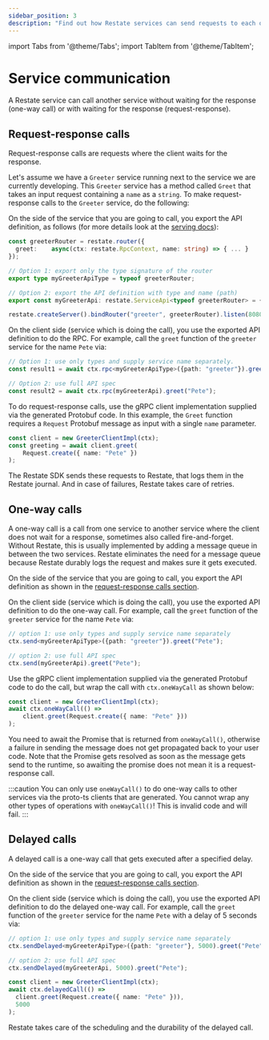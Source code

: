 ```yaml
---
sidebar_position: 3
description: "Find out how Restate services can send requests to each other."
---
```


import Tabs from '@theme/Tabs';
import TabItem from '@theme/TabItem';

# Service communication
A Restate service can call another service without waiting for the response (one-way call) or with waiting for the response (request-response).

## Request-response calls
Request-response calls are requests where the client waits for the response.

Let's assume we have a `Greeter` service running next to the service we are currently developing.
This `Greeter` service has a method called `Greet` that takes an input request containing a `name` as a `string`.
To make request-response calls to the `Greeter` service, do the following:

<Tabs groupId="ts-api">
<TabItem value="handler" label="Handler API" default>

On the side of the service that you are going to call, you export the API definition, as follows (for more details look at the [serving docs](/services/sdk/serving)): 

```ts
const greeterRouter = restate.router({
  greet:    async(ctx: restate.RpcContext, name: string) => { ... }
});

// Option 1: export only the type signature of the router
export type myGreeterApiType = typeof greeterRouter;

// Option 2: export the API definition with type and name (path)
export const myGreeterApi: restate.ServiceApi<typeof greeterRouter> = { path : "greeter" };

restate.createServer().bindRouter("greeter", greeterRouter).listen(8080);
```

On the client side (service which is doing the call), you use the exported API definition to do the RPC.
For example, call the `greet` function of the `greeter` service for the name `Pete` via:

```ts
// Option 1: use only types and supply service name separately. 
const result1 = await ctx.rpc<myGreeterApiType>({path: "greeter"}).greet("Pete");

// Option 2: use full API spec
const result2 = await ctx.rpc(myGreeterApi).greet("Pete");
```

</TabItem>
<TabItem value="grpc" label="gRPC API">

To do request-response calls, use the gRPC client implementation supplied via the generated Protobuf code.
In this example, the `Greet` function requires a `Request` Protobuf message as input with a single `name` parameter.

```typescript
const client = new GreeterClientImpl(ctx);
const greeting = await client.greet(
    Request.create({ name: "Pete" })
);
```

</TabItem>
</Tabs>

The Restate SDK sends these requests to Restate, that logs them in the Restate journal.
And in case of failures, Restate takes care of retries.


## One-way calls
A one-way call is a call from one service to another service where the client does not wait for a response, sometimes also called fire-and-forget.
Without Restate, this is usually implemented by adding a message queue in between the two services. 
Restate eliminates the need for a message queue because Restate durably logs the request and makes sure it gets executed.

<Tabs groupId="ts-api">
<TabItem value="handler" label="Handler API" default>

On the side of the service that you are going to call, you export the API definition as shown in the [request-response calls section](/services/sdk/service-communication#request-response-calls).

On the client side (service which is doing the call), you use the exported API definition to do the one-way call. For example, call the `greet` function of the `greeter` service for the name `Pete` via:

```ts
// option 1: use only types and supply service name separately
ctx.send<myGreeterApiType>({path: "greeter"}).greet("Pete");

// option 2: use full API spec
ctx.send(myGreeterApi).greet("Pete");
```

</TabItem>
<TabItem value="grpc" label="gRPC API">

Use the gRPC client implementation supplied via the generated Protobuf code to do the call, but wrap the call with `ctx.oneWayCall` as shown below:

```typescript
const client = new GreeterClientImpl(ctx);
await ctx.oneWayCall(() =>
    client.greet(Request.create({ name: "Pete" }))
);
```

You need to await the Promise that is returned from `oneWayCall()`, otherwise a failure in sending the message does not get propagated back to your user code.
Note that the Promise gets resolved as soon as the message gets send to the runtime, so awaiting the promise does not mean it is a request-response call.

:::caution
You can only use `oneWayCall()` to do one-way calls to other services via the proto-ts clients that are generated.
You cannot wrap any other types of operations with `oneWayCall()`! This is invalid code and will fail.
:::


</TabItem>
</Tabs>


## Delayed calls
A delayed call is a one-way call that gets executed after a specified delay.


<Tabs groupId="ts-api">
<TabItem value="handler" label="Handler API" default>

On the side of the service that you are going to call, you export the API definition as shown in the [request-response calls section](/services/sdk/service-communication#request-response-calls).

On the client side (service which is doing the call), you use the exported API definition to do the delayed one-way call. For example, call the `greet` function of the `greeter` service for the name `Pete` with a delay of 5 seconds  via:

```ts
// option 1: use only types and supply service name separately
ctx.sendDelayed<myGreeterApiType>({path: "greeter"}, 5000).greet("Pete");

// option 2: use full API spec
ctx.sendDelayed(myGreeterApi, 5000).greet("Pete");
```

</TabItem>
<TabItem value="grpc" label="gRPC API">

```typescript
const client = new GreeterClientImpl(ctx);
await ctx.delayedCall(() =>
  client.greet(Request.create({ name: "Pete" })),
  5000
);
```

</TabItem>
</Tabs>


Restate takes care of the scheduling and the durability of the delayed call.